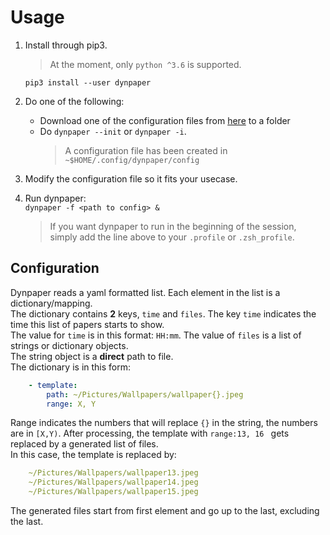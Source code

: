 # Usage

1. Install through pip3.
    > At the moment, only `python ^3.6` is supported.  

    `pip3 install --user dynpaper`

2. Do one of the following:  
    *   Download one of the configuration files from [here](../sample_configs) to a folder  
    *   Do `dynpaper --init` or `dynpaper -i`.
        > A configuration file has been created in `~$HOME/.config/dynpaper/config`

3. Modify the configuration file so it fits your usecase.

4. Run dynpaper:  
    `dynpaper -f <path to config> &`
    > If you want dynpaper to run in the beginning of the session, simply add the line above to your `.profile` or `.zsh_profile`.

## Configuration

Dynpaper reads a yaml formatted list. Each element in the list is a dictionary/mapping.  
The dictionary contains __2__ keys, `time` and `files`. The key `time` indicates the time this list of papers starts to show.  
The value for `time` is in this format: `HH:mm`. The value of `files` is a list of strings or dictionary objects.  
The string object is a __direct__ path to file.  
The dictionary is in this form:
```Yaml
    - template:
        path: ~/Pictures/Wallpapers/wallpaper{}.jpeg
        range: X, Y
```
Range indicates the numbers that will replace `{}` in the string, the numbers are in `[X,Y)`. After processing, the template with `range:13, 16 ` gets replaced by a generated list of files.  
In this case, the template is replaced by:
```Yaml
    ~/Pictures/Wallpapers/wallpaper13.jpeg
    ~/Pictures/Wallpapers/wallpaper14.jpeg
    ~/Pictures/Wallpapers/wallpaper15.jpeg
```
The generated files start from first element and go up to the last, excluding the last.  

